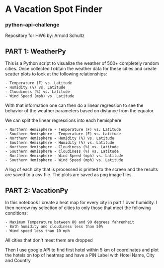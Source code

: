 # A Vacation Spot Finder

### python-api-challenge
Repository for HW6
by: Arnold Schultz



## PART 1:  WeatherPy

This is a Python script to visualize the weather of 500+ completely random cities.  Once collected I obtain the weather data for these cities and create scatter plots to look at the following relationships:

    - Temperature (F) vs. Latitude
    - Humidity (%) vs. Latitude
    - Cloudiness (%) vs. Latitude
    - Wind Speed (mph) vs. Latitude

With that information one can then do a linear regression to see the behavior of the weather parameters based on distance from the equator.

We can split the linear regressions into each hemisphere:

    - Northern Hemisphere - Temperature (F) vs. Latitude
    - Southern Hemisphere - Temperature (F) vs. Latitude
    - Northern Hemisphere - Humidity (%) vs. Latitude
    - Southern Hemisphere - Humidity (%) vs. Latitude
    - Northern Hemisphere - Cloudiness (%) vs. Latitude
    - Southern Hemisphere - Cloudiness (%) vs. Latitude
    - Northern Hemisphere - Wind Speed (mph) vs. Latitude
    - Southern Hemisphere - Wind Speed (mph) vs. Latitude

A log of each city that is processed is printed to the screen and the results are saved to a csv file.
The plots are saved as png image files.

## PART 2:  VacationPy

In this notebook I create a heat map for every city in part 1 over humidity. I then norrow my selection of cities to only those that meet the following conditions:

    - Maximum Temperature between 80 and 90 degrees fahrenheit
    - Both humidity and cloudiness less than 50%
    - Wind speed less than 10 mph
    
All cities that don't meet them are dropped

Then I use google API to find first hotel within 5 km of coordinates and plot the hotels on top of heatmap and have a PIN Label with Hotel Name, City and Country
